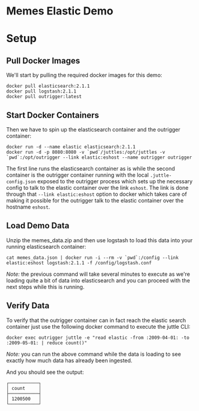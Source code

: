 # Memes Elastic Demo

# Setup

## Pull Docker Images

We'll start by pulling the required docker images for this demo: 

```
docker pull elasticsearch:2.1.1
docker pull logstash:2.1.1
docker pull outrigger:latest
```

## Start Docker Containers

Then we have to spin up the elasticsearch container and the outrigger container:

```
docker run -d --name elastic elasticsearch:2.1.1
docker run -d -p 8080:8080 -v `pwd`/juttles:/opt/juttles -v `pwd`:/opt/outrigger --link elastic:eshost --name outrigger outrigger
```

The first line runs the elasticsearch container as is while the second container
is the outrigger container running with the local `.juttle-config.json` exposed to 
the outrigger process which sets up the necessary config to talk to the elastic
container over the link `eshost`. The link is done through that
`--link elastic:eshost` option to docker which takes care of making it possible
for the outrigger talk to the elastic container over the hostname `eshost`.

## Load Demo Data

Unzip the memes_data.zip and then use logstash to load this data into your
running elasticsearch container:

```
cat memes_data.json | docker run -i --rm -v `pwd`:/config --link elastic:eshost logstash:2.1.1 -f /config/logstash.conf
```

*Note:* the previous command will take several minutes to execute as we're
loading quite a bit of data into elasticsearch and you can proceed with the 
next steps while this is running.

## Verify Data

To verify that the outrigger container can in fact reach the elastic search
container just use the following docker command to execute the juttle CLI:

```
docker exec outrigger juttle -e "read elastic -from :2009-04-01: -to :2009-05-01: | reduce count()"
```

*Note:* you can run the above command while the data is loading to see
exactly how much data has already been ingested.

And you should see the output:

```
┌───────────┐
│ count     │
├───────────┤
│ 1200500   │
└───────────┘
```
